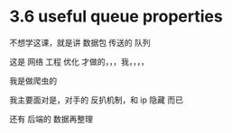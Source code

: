 # 3.6 useful queue properties

不想学这课，就是讲 数据包 传送的 队列

这是 网络 工程 优化 才做的，，，我，，，，

我是做爬虫的

我主要面对是，对手的 反扒机制，和 ip 隐藏 而已

还有 后端的 数据再整理
